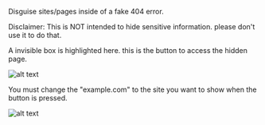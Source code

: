Disguise sites/pages inside of a fake 404 error.

Disclaimer: This is NOT intended to hide sensitive information. please don't use it to do that.

A invisible box is highlighted here. this is the button to access the hidden page.

![alt text](https://i.imgur.com/Y7dnbcB.png)

You must change the "example.com" to the site you want to show when the button is pressed.

![alt text](https://i.imgur.com/xvIlTk9.png)




